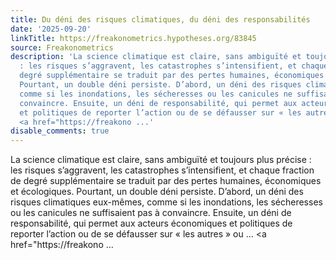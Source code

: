 ```yaml
---
title: Du déni des risques climatiques, du déni des responsabilités
date: '2025-09-20'
linkTitle: https://freakonometrics.hypotheses.org/83845
source: Freakonometrics
description: 'La science climatique est claire, sans ambiguïté et toujours plus précise
  : les risques s’aggravent, les catastrophes s’intensifient, et chaque fraction de
  degré supplémentaire se traduit par des pertes humaines, économiques et écologiques.
  Pourtant, un double déni persiste. D’abord, un déni des risques climatiques eux-mêmes,
  comme si les inondations, les sécheresses ou les canicules ne suffisaient pas à
  convaincre. Ensuite, un déni de responsabilité, qui permet aux acteurs économiques
  et politiques de reporter l’action ou de se défausser sur « les autres » ou &#8230;
  <a href="https://freakono ...'
disable_comments: true
---
```

La science climatique est claire, sans ambiguïté et toujours plus précise : les risques s’aggravent, les catastrophes s’intensifient, et chaque fraction de degré supplémentaire se traduit par des pertes humaines, économiques et écologiques. Pourtant, un double déni persiste. D’abord, un déni des risques climatiques eux-mêmes, comme si les inondations, les sécheresses ou les canicules ne suffisaient pas à convaincre. Ensuite, un déni de responsabilité, qui permet aux acteurs économiques et politiques de reporter l’action ou de se défausser sur « les autres » ou &#8230; <a href="https://freakono ...